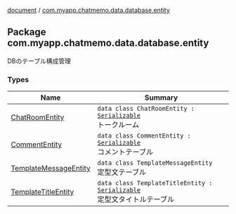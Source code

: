 [document](../index.md) / [com.myapp.chatmemo.data.database.entity](./index.md)

## Package com.myapp.chatmemo.data.database.entity

DBのテーブル構成管理

### Types

| Name | Summary |
|---|---|
| [ChatRoomEntity](-chat-room-entity/index.md) | `data class ChatRoomEntity : `[`Serializable`](https://developer.android.com/reference/java/io/Serializable.html)<br>トークルーム |
| [CommentEntity](-comment-entity/index.md) | `data class CommentEntity : `[`Serializable`](https://developer.android.com/reference/java/io/Serializable.html)<br>コメントテーブル |
| [TemplateMessageEntity](-template-message-entity/index.md) | `data class TemplateMessageEntity`<br>定型文テーブル |
| [TemplateTitleEntity](-template-title-entity/index.md) | `data class TemplateTitleEntity : `[`Serializable`](https://developer.android.com/reference/java/io/Serializable.html)<br>定型文タイトルテーブル |

